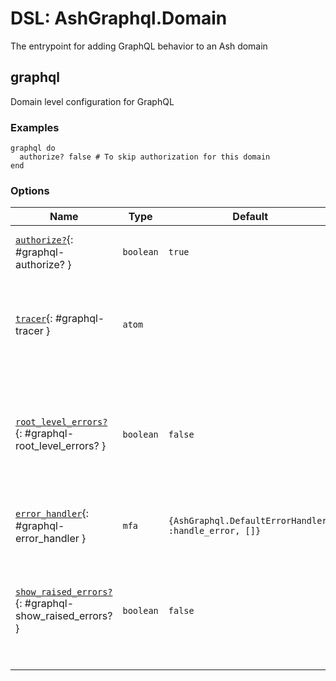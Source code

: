 <!--
This file was generated by Spark. Do not edit it by hand.
-->
# DSL: AshGraphql.Domain

The entrypoint for adding GraphQL behavior to an Ash domain


## graphql
Domain level configuration for GraphQL




### Examples
```
graphql do
  authorize? false # To skip authorization for this domain
end

```




### Options

| Name | Type | Default | Docs |
|------|------|---------|------|
| [`authorize?`](#graphql-authorize?){: #graphql-authorize? } | `boolean` | `true` | Whether or not to perform authorization for this domain |
| [`tracer`](#graphql-tracer){: #graphql-tracer } | `atom` |  | A tracer to use to trace execution in the graphql. Will use `config :ash, :tracer` if it is set. |
| [`root_level_errors?`](#graphql-root_level_errors?){: #graphql-root_level_errors? } | `boolean` | `false` | By default, mutation errors are shown in their result object's errors key, but this setting places those errors in the top level errors list |
| [`error_handler`](#graphql-error_handler){: #graphql-error_handler } | `mfa` | `{AshGraphql.DefaultErrorHandler, :handle_error, []}` | Set an MFA to intercept/handle any errors that are generated. |
| [`show_raised_errors?`](#graphql-show_raised_errors?){: #graphql-show_raised_errors? } | `boolean` | `false` | For security purposes, if an error is *raised* then Ash simply shows a generic error. If you want to show those errors, set this to true. |







<style type="text/css">.spark-required::after { content: "*"; color: red !important; }</style>
